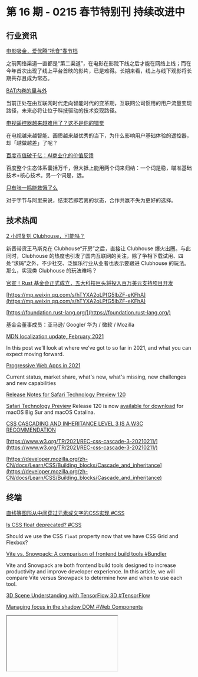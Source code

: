 # 第 16 期 - 0215 春节特别刊 持续改进中
## 行业资讯
[电影吸金，爱优腾“抢食”春节档](https://mp.weixin.qq.com/s/xvncQarLwu6ehvjiACGqow)

之前网络渠道一直都是“第二渠道”，在电影在影院下线之后才能在网络上线；而在今年首次出现了线上平台首映的影片，已是难得。长期来看，线上与线下观影将长期共存且成为常态。

[BAT内卷的里与外](https://mp.weixin.qq.com/s/jQuBO3GV9D164pnYcT_Nyg)

当前正处在由互联网时代走向智能时代的变革期，互联网公司惯用的用户流量变现路径，未来必将让位于科技驱动的技术变现路径。

[电视遥控器越来越难用了？这不是你的错觉](https://mp.weixin.qq.com/s/pgBG2ab9txhJoNPqFmBOSA)

在电视越来越智能、画质越来越优秀的当下，为什么影响用户基础体验的遥控器，却「越做越差」了呢？

[百度市值破千亿：AI商业化的价值反馈](https://mp.weixin.qq.com/s/6ujLPKXhV9PbkolPPV7-BQ)

百度整个生态体系囊括万千，但大抵上能用两个词来归纳：一个词是稳，瞄准基础技术+核心技术。另一个词是，远。

[只有张一鸣能救饿了么](https://mp.weixin.qq.com/s/uCfwNargC2ZBf8Dw73XPgA)

对于字节与阿里来说，结束若即若离的状态，合作共赢不失为更好的选择。

## 技术热闻
[2 小时复刻 Clubhouse，可能吗？](https://www.infoq.cn/article/LmZT9SxS6k7OZRBZ5LsH)

新晋带货王马斯克在 Clubhouse“开房”之后，直接让 Clubhouse 爆火出圈。与此同时，Clubhouse 的热度也引发了国内互联网的关注，除了争相下载试用、四处“求码”之外，不少社交、泛娱乐行业从业者也表示要跟进 Clubhouse 的玩法。那么，实现类 Clubhouse 的玩法难吗？

[官宣！Rust 基金会正式成立，五大科技巨头将投入百万美元支持项目开发](https://www.infoq.cn/article/fLSfcs25IQBSAKFKh9zH)


[https://mp.weixin.qq.com/s/hTYXA2oLPfG5IbZF-eKFhA](https://mp.weixin.qq.com/s/hTYXA2oLPfG5IbZF-eKFhA)


[https://foundation.rust-lang.org/](https://foundation.rust-lang.org/)

基金会董事成员：亚马逊/ Google/ 华为 / 微软 / Mozilla

[MDN localization update, February 2021](https://hacks.mozilla.org/2021/02/mdn-localization-update-february-2021/)

In this post we’ll look at where we’ve got to so far in 2021, and what you can expect moving forward.

[Progressive Web Apps in 2021](https://firt.dev/pwa-2021)

Current status, market share, what's new, what's missing, new challenges and new capabilities

[Release Notes for Safari Technology Preview 120](https://webkit.org/blog/11548/release-notes-for-safari-technology-preview-120/)

[Safari Technology Preview](https://webkit.org/blog/6017/introducing-safari-technology-preview/) Release 120 is now [available for download](https://webkit.org/downloads/) for macOS Big Sur and macOS Catalina.

[CSS CASCADING AND INHERITANCE LEVEL 3 IS A W3C RECOMMENDATION](https://www.w3.org/blog/news/archives/8921)


[https://www.w3.org/TR/2021/REC-css-cascade-3-20210211/](https://www.w3.org/TR/2021/REC-css-cascade-3-20210211/)


[https://developer.mozilla.org/zh-CN/docs/Learn/CSS/Building_blocks/Cascade_and_inheritance](https://developer.mozilla.org/zh-CN/docs/Learn/CSS/Building_blocks/Cascade_and_inheritance)


## 终端
[直线等图形从中间穿过元素或文字的CSS实现 #CSS](https://www.zhangxinxu.com/wordpress/2021/02/css-3d-through/)


[Is CSS float deprecated? #CSS](https://css-tricks.com/is-css-float-deprecated/)

Should we use the CSS `float` property now that we have CSS Grid and Flexbox?

[Vite vs. Snowpack: A comparison of frontend build tools #Bundler](https://blog.logrocket.com/vite-vs-snowpack-a-comparison-of-frontend-build-tools/)

Vite and Snowpack are both frontend build tools designed to increase productivity and improve developer experience. In this article, we will compare Vite versus Snowpack to determine how and when to use each tool.

[3D Scene Understanding with TensorFlow 3D #TensorFlow](https://ai.googleblog.com/2021/02/3d-scene-understanding-with-tensorflow.html)


[Managing focus in the shadow DOM #Web Components](https://nolanlawson.com/2021/02/13/managing-focus-in-the-shadow-dom/)


[<iframe> feedback: a fun technique with iframes on the web #iframe](https://ciphrd.com/2021/02/10/iframe-feedback-a-fun-technique-with-iframes-on-the-web/)


[Deep Dive into WebSockets #WebSockets](https://blog.bitsrc.io/deep-dive-into-websockets-e6c4c7622423)

Understand the important attributes of WebSockets that every developer should know

## 设计
[Design Trends 2021](https://www.uxpin.com/studio/blog/design-trends-2021/)


[Never design from scratch](https://medium.com/sketch-app-sources/never-design-from-scratch-40d9d07216b3)


## 发现
[从用户体验的角度，分析《王者荣耀》爆火5年的原因](https://www.uisdc.com/honor-of-kings)

本质上是一款社交，杀时间的软件。

[不想过情人节的理由有很多，男朋友的礼物算一个](https://mp.weixin.qq.com/s/KRqR6nHPnpFJJggPXA3B4g)

如果送礼的本质是情意的流动，或许送礼人得好好站在对方的角度上考虑考虑。

[What’s New in Mobile SDK 9.0?](https://developer.salesforce.com/blogs/2021/02/whats-new-in-mobile-sdk-9-0.html)

Regardless of whether you’re building iOS apps, Android apps, or cross-platform apps, you and your end-users will love the enhancements in this release.
![image.png](https://cdn.nlark.com/yuque/0/2020/png/85771/1605930034828-7fc81343-651f-4a15-8465-eebe5a23cf61.png#align=left&display=inline&height=31&margin=%5Bobject%20Object%5D&name=image.png&originHeight=90&originWidth=2186&size=14325&status=done&style=none&width=746)


欢迎加入，一起共建「前端周刊」
